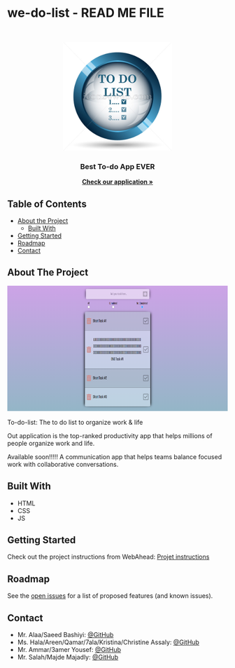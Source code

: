 # we-do-list - READ ME FILE

<!-- PROJECT LOGO -->
<br />

<p align="center">
  <img src="https://github.com/WebAhead7/we-do-list/blob/main/img/logo.PNG" width="250" height="248"/>
</p>
<p align="center">
  <h3 align="center">Best To-do App EVER</h3>
  <p align="center">
    <a href="https://webahead7.github.io/we-do-list/"><strong>Check our application »</strong></a>
  </p>
</p>

<!-- TABLE OF CONTENTS -->

## Table of Contents

- [About the Project](#about-the-project)
  - [Built With](#built-with)
- [Getting Started](#getting-started)
- [Roadmap](#roadmap)
- [Contact](#contact)

<!-- ABOUT THE PROJECT -->

## About The Project

<p align="center">
  <img src="https://github.com/WebAhead7/we-do-list/blob/main/img/screenshot.PNG" width="600" height="286" />
</p>
To-do-list: The to do list to organize work & life

Out application is the top-ranked productivity app that helps millions of people organize work and life.

Available soon!!!!!
A communication app that helps teams balance focused work with collaborative conversations.

## Built With

- HTML
- CSS
- JS

<!-- GETTING STARTED -->

## Getting Started

Check out the project instructions from WebAhead: [Projet instructions](https://github.com/WebAhead/master-reference/tree/master/coursebook/week-4/project)

<!-- ROADMAP -->

## Roadmap

See the [open issues](https://github.com/WebAhead7/we-do-list/issues) for a list of proposed features (and known issues).

<!-- CONTACT -->

## Contact

- Mr. Alaa/Saeed Bashiyi: [@GitHub](https://github.com/alaabashiyi)
- Ms. Hala/Areen/Qamar/7ala/Kristina/Christine Assaly: [@GitHub](https://github.com/halaassaly)
- Mr. Ammar/3amer Yousef: [@GitHub](https://github.com/Ammaryus)
- Mr. Salah/Majde Majadly: [@GitHub](https://github.com/mjmajadly)
